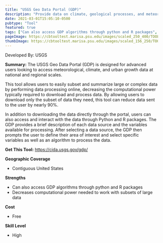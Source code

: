 ```yaml
---
title: "USGS Geo Data Portal (GDP)"
description: "Provide data on climate, geological processes, and meteorology"
date: 2021-03-01T15:05:10-0500
pubtype: "Tool"
featured: true
tags: ["Can also access GDP algorithms through python and R packages", "Decreases computational power needed to work with subsets of large data"]
pageImage: https://cbtooltest.marisa.psu.edu/images/scaled_250_400/TOOLID_7.0_ScreenCapture-1.png
thumbImage: https://cbtooltest.marisa.psu.edu/images/scaled_156_250/TOOLID_7.0_ScreenCapture-1.png
---
```

Developed By: USGS

**Summary:** The USGS Geo Data Portal (GDP) is designed for advanced users looking to access meteorological, climate, and urban growth data at national and regional scales. 

This tool allows users to easily subset and summarize large or complex data by performing data processing online, decreasing the computational power typically required to download and process data. By allowing users to download only the subset of data they need, this tool can reduce data sent to the user by nearly 90%. 

In addition to downloading the data directly through the portal, users can also access and interact with the data through Python and R packages. The GDP provides a brief description of each data source and the variables available for processing. After selecting a data source, the GDP then prompts the user to define their area of interest and select specific variables as well as an algorithm to process the data.

__**Get This Tool:**__ https://cida.usgs.gov/gdp/

__**Geographic Coverage**__
- Contiguous United States

__**Strengths**__
-  Can also access GDP algorithms through python and R packages
-  Decreases computational power needed to work with subsets of large data

__**Cost**__
- Free

__**Skill Level**__
- High
